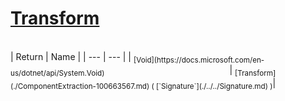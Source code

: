 # [Transform](./ComponentExtraction-100663567.md)


<br>
| Return | Name | 
| --- | --- | 
| <sub>[Void](https://docs.microsoft.com/en-us/dotnet/api/System.Void)</sub><img width=200/>| <sub>[Transform](./ComponentExtraction-100663567.md) ( [`Signature`](./../../Signature.md) )</sub>| <br>


